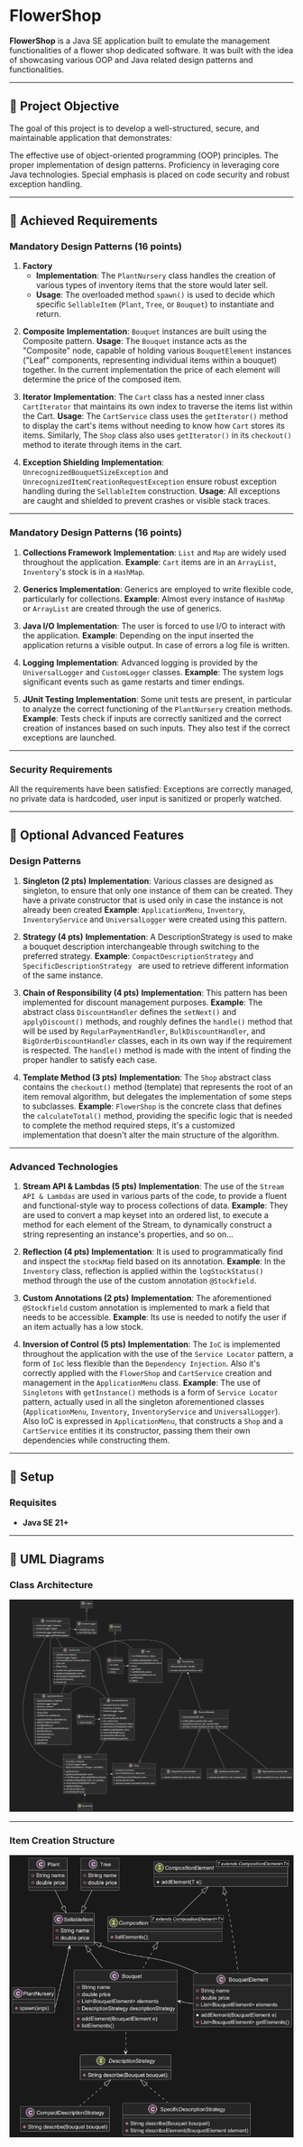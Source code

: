 # FlowerShop

**FlowerShop** is a Java SE application built to emulate the management functionalities of a flower shop dedicated software. It was built with the idea of showcasing various OOP and Java related design patterns and functionalities.

---

## 🎯 Project Objective

The goal of this project is to develop a well-structured, secure, and maintainable application that demonstrates:

The effective use of object-oriented programming (OOP) principles.
The proper implementation of design patterns.
Proficiency in leveraging core Java technologies.
Special emphasis is placed on code security and robust exception handling.

---

## 🥇 Achieved Requirements

### **Mandatory Design Patterns (16 points)**

1. **Factory**
    - **Implementation**: The `PlantNursery` class handles the creation of various types of inventory items that the store would later sell.
    - **Usage**: The overloaded method `spawn()` is used to decide which specific `SellableItem` (`Plant`, `Tree`, or `Bouquet`) to instantiate and return.

2) **Composite** 
**Implementation**: `Bouquet` instances are built using the Composite pattern. 
**Usage**: The `Bouquet` instance acts as the "Composite" node, capable of holding various `BouquetElement` instances ("Leaf" components, representing individual items within a bouquet) together. In the current implementation the price of each element will determine the price of the composed item.  

3) **Iterator** 
**Implementation**: The `Cart` class has a nested inner class `CartIterator` that maintains its own index to traverse the items list within the Cart.
**Usage**: The `CartService` class uses  the `getIterator()` method to display the cart's items without needing to know how `Cart` stores its items. Similarly, The `Shop` class also uses `getIterator()` in its `checkout()` method to iterate through items in the cart.

4) **Exception Shielding**
**Implementation**: `UnrecognizedBouquetSizeException` and `UnrecognizedItemCreationRequestException` ensure robust exception handling during the `SellableItem` construction.
**Usage**: All exceptions are caught and shielded to prevent crashes or visible stack traces.

---

### **Mandatory Design Patterns (16 points)**

1) **Collections Framework**
**Implementation**: `List` and `Map` are widely used throughout the application.
**Example**: `Cart` items are in an `ArrayList`, `Inventory`'s stock is in a `HashMap`.

2) **Generics**
**Implementation**: Generics are employed to write flexible code, particularly for collections.
**Example**: Almost every instance of `HashMap` or `ArrayList` are created through the use of generics.

3) **Java I/O**
**Implementation**: The user is forced to use I/O to interact with the application.
**Example**: Depending on the input inserted the application returns a visible output. In case of errors a log file is written.

4) **Logging**
**Implementation**: Advanced logging is provided by the `UniversalLogger` and `CustomLogger` classes.
**Example**: The system logs significant events such as game restarts and timer endings.

5) **JUnit Testing**
**Implementation**: Some unit tests are present, in particular to analyze the correct functioning of the `PlantNursery` creation methods.
**Example**: Tests check if inputs are correctly sanitized and the correct creation of instances based on such inputs. They also test if the correct exceptions are launched.

---

### **Security Requirements**

All the requirements have been satisfied: Exceptions are correctly managed, no private data is hardcoded, user input is sanitized or properly watched.

---

## 🥇 Optional Advanced Features

### **Design Patterns**

1) **Singleton (2 pts)**
**Implementation**: Various classes are designed as singleton, to ensure that only one instance of them can be created. They have a private constructor that is used only in case the instance is not already been created
**Example**: `ApplicationMenu`, `Inventory`, `InventoryService` and `UniversalLogger` were created using this pattern.

2) **Strategy (4 pts)**
**Implementation**: A DescriptionStrategy is used to make a bouquet description interchangeable through switching to the preferred strategy.
**Example**: `CompactDescriptionStrategy` and `SpecificDescriptionStrategy ` are used to retrieve different information of the same instance.

3) **Chain of Responsibility (4 pts)**
**Implementation**: This pattern has been implemented for discount management purposes.
**Example**: The abstract class `DiscountHandler` defines the `setNext()` and `applyDiscount()` methods, and roughly defines the `handle()` method that will be used by `RegularPaymentHandler`, `BulkDiscountHandler`, and `BigOrderDiscountHandler` classes, each in its own way if the requirement is respected. The `handle()` method is made with the intent of finding the proper handler to satisfy each case.

4) **Template Method (3 pts)**
**Implementation**: The `Shop` abstract class contains the `checkout()` method (template) that represents the root of an item removal algorithm, but delegates the implementation of some steps to subclasses.
**Example**: `FlowerShop` is the concrete class that defines the `calculateTotal()` method, providing the specific logic that is needed to complete the method required steps, it's a customized implementation that doesn't alter the main structure of the algorithm.

---

### **Advanced Technologies**

1) **Stream API & Lambdas (5 pts)**
**Implementation**: The use of the `Stream API & Lambdas` are used in various parts of the code, to provide a fluent and functional-style way to process collections of data.
**Example**: They are used to convert a map keyset into an ordered list, to execute a method for each element of the Stream, to dynamically construct a string representing an instance's properties, and so on...

2) **Reflection (4 pts)**
**Implementation**: It is used to programmatically find and inspect the `stockMap` field based on its annotation. 
**Example**: In the `Inventory` class, reflection is applied within the `logStockStatus()` method through the use of the custom annotation `@Stockfield`. 

3) **Custom Annotations (2 pts)**
**Implementation**: The aforementioned `@Stockfield` custom annotation is implemented to mark a field that needs to be accessible. 
**Example**: Its use is needed to notify the user if an item actually has a low stock. 

4) **Inversion of Control (5 pts)**
**Implementation**: The `IoC` is implemented throughout the application with the use of the `Service Locator` pattern, a form of `IoC` less flexible than the `Dependency Injection`. Also it's correctly applied with the `FlowerShop` and `CartService` creation and management in the `ApplicationMenu` class.
**Example**: The use of `Singletons` with `getInstance()` methods is a form of `Service Locator` pattern, actually used in all the singleton aforementioned classes (`ApplicationMenu`, `Inventory`, `InventoryService` and `UniversalLogger`). Also IoC is expressed in `ApplicationMenu`, that constructs a `Shop` and a `CartService` entities it its constructor, passing them their own dependencies while constructing them. 

---

## 🔨 Setup

### **Requisites**
- **Java SE 21+**

---

## 📖 UML Diagrams

### Class Architecture
![UML DIAGRAM](project.png "Class Architecture")

---
### Item Creation Structure
![UML DIAGRAM](item_creation.png "Item Creation Structure")

#

